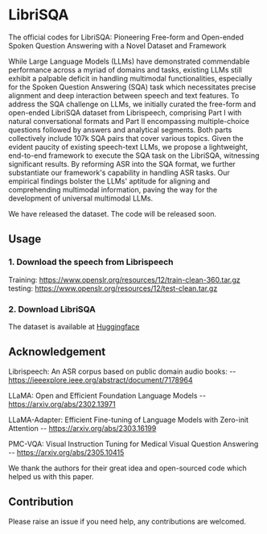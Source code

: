 # LibriSQA
The official codes for LibriSQA: Pioneering Free-form and Open-ended Spoken Question Answering with a Novel Dataset and Framework

While Large Language Models (LLMs) have demonstrated commendable performance across a myriad of domains and tasks, existing LLMs still exhibit a palpable deficit in handling multimodal functionalities, especially for the Spoken Question Answering (SQA) task which necessitates precise alignment and deep interaction between speech and text features. To address the SQA challenge on LLMs, we initially curated the free-form and open-ended LibriSQA dataset from Librispeech, comprising Part I with natural conversational formats and Part II encompassing multiple-choice questions followed by answers and analytical segments. Both parts collectively include 107k SQA pairs that cover various topics. Given the evident paucity of existing speech-text LLMs, we propose a lightweight, end-to-end framework to execute the SQA task on the LibriSQA, witnessing significant results. By reforming ASR into the SQA format, we further substantiate our framework's capability in handling ASR tasks. Our empirical findings bolster the LLMs' aptitude for aligning and comprehending multimodal information, paving the way for the development of universal multimodal LLMs.

We have released the dataset. The code will be released soon.

## Usage
### 1. Download the speech from Librispeech
Training: https://www.openslr.org/resources/12/train-clean-360.tar.gz
testing: https://www.openslr.org/resources/12/test-clean.tar.gz
### 2. Download LibriSQA
The dataset is available at [Huggingface](https://huggingface.co/datasets/ZihanZhao/LibriSQA)
## Acknowledgement
Librispeech: An ASR corpus based on public domain audio books: -- https://ieeexplore.ieee.org/abstract/document/7178964

LLaMA: Open and Efficient Foundation Language Models -- https://arxiv.org/abs/2302.13971

LLaMA-Adapter: Efficient Fine-tuning of Language Models with Zero-init Attention -- https://arxiv.org/abs/2303.16199

PMC-VQA: Visual Instruction Tuning for Medical Visual Question Answering -- https://arxiv.org/abs/2305.10415

We thank the authors for their great idea and open-sourced code which helped us with this paper.
## Contribution

Please raise an issue if you need help, any contributions are welcomed.
